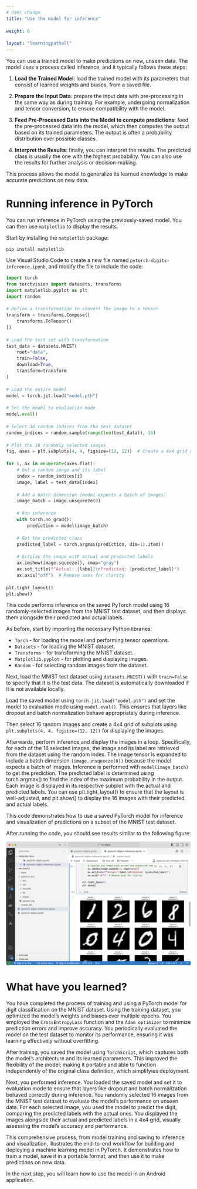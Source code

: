 ```yaml
---
# User change
title: "Use the model for inference"

weight: 6

layout: "learningpathall"
---
```


You can use a trained model to make predictions on new, unseen data. The model uses a process called inference, and it typically follows these steps:

1. **Load the Trained Model**: load the trained model with its parameters that consist of learned weights and biases, from a saved file. 

2. **Prepare the Input Data**: prepare the input data with pre-processing in the same way as during training. For example, undergoing normalization and tensor conversion, to ensure compatibility with the model.

3. **Feed Pre-Processed Data into the Model to compute predictions**: feed the pre-processed data into the model, which then computes the output based on its trained parameters. The output is often a probability distribution over possible classes.

4. **Interpret the Results**: finally, you can interpret the results. The predicted class is usually the one with the highest probability. You can also use the results for further analysis or decision-making.

This process allows the model to generalize its learned knowledge to make accurate predictions on new data.

# Running inference in PyTorch

You can run inference in PyTorch using the previously-saved model. You can then use `matplotlib` to display the results. 

Start by installing the `matplotlib` package:

```console
pip install matplotlib
```

Use Visual Studio Code to create a new file named `pytorch-digits-inference.ipynb`, and modify the file to include the code:

```python
import torch
from torchvision import datasets, transforms
import matplotlib.pyplot as plt
import random

# Define a transformation to convert the image to a tensor
transform = transforms.Compose([
    transforms.ToTensor()
])

# Load the test set with transformation
test_data = datasets.MNIST(
    root="data",
    train=False,
    download=True,
    transform=transform
)

# Load the entire model
model = torch.jit.load("model.pth")

# Set the model to evaluation mode
model.eval()

# Select 16 random indices from the test dataset
random_indices = random.sample(range(len(test_data)), 16)

# Plot the 16 randomly selected images
fig, axes = plt.subplots(4, 4, figsize=(12, 12))  # Create a 4x4 grid of subplots

for i, ax in enumerate(axes.flat):
    # Get a random image and its label
    index = random_indices[i]
    image, label = test_data[index]

    # Add a batch dimension (model expects a batch of images)
    image_batch = image.unsqueeze(0)

    # Run inference
    with torch.no_grad():
        prediction = model(image_batch)

    # Get the predicted class
    predicted_label = torch.argmax(prediction, dim=1).item()

    # Display the image with actual and predicted labels
    ax.imshow(image.squeeze(), cmap="gray")
    ax.set_title(f"Actual: {label}\nPredicted: {predicted_label}")
    ax.axis("off")  # Remove axes for clarity

plt.tight_layout()
plt.show()
```

This code performs inference on the saved PyTorch model using 16 randomly-selected images from the MNIST test dataset, and then displays them alongside their predicted and actual labels.

As before, start by importing the necessary Python libraries: 

* `Torch` - for loading the model and performing tensor operations.
* `Datasets` - for loading the MNIST dataset.
* `Transforms` - for transforming the MNIST dataset. 
* `Matplotlib.pyplot` - for plotting and displaying images. 
* `Random` - for selecting random images from the dataset.

Next, load the MNIST test dataset using `datasets.MNIST()` with `train=False` to specify that it is the test data. The dataset is automatically downloaded if it is not available locally.

Load the saved model using `torch.jit.load("model.pth")` and set the model to evaluation mode using `model.eval()`. This ensures that layers like dropout and batch normalization behave appropriately during inference.

Then select 16 random images and create a 4x4 grid of subplots using `plt.subplots(4, 4, figsize=(12, 12))` for displaying the images.

Afterwards, perform inference and display the images in a loop. Specifically, for each of the 16 selected images, the image and its label are retrieved from the dataset using the random index. The image tensor is expanded to include a batch dimension `(image.unsqueeze(0))` because the model expects a batch of images. Inference is performed with `model(image_batch)` to get the prediction. The predicted label is determined using torch.argmax() to find the index of the maximum probability in the output. Each image is displayed in its respective subplot with the actual and predicted labels. You can use plt.tight_layout() to ensure that the layout is well-adjusted, and plt.show() to display the 16 images with their predicted and actual labels.

This code demonstrates how to use a saved PyTorch model for inference and visualization of predictions on a subset of the MNIST test dataset.

After running the code, you should see results similar to the following figure:

![image](Figures/03.png)

# What have you learned?

You have completed the process of training and using a PyTorch model for digit classification on the MNIST dataset. Using the training dataset, you optimized the model’s weights and biases over multiple epochs. You employed the `CrossEntropyLoss` function and the `Adam optimizer` to minimize prediction errors and improve accuracy. You periodically evaluated the model on the test dataset to monitor its performance, ensuring it was learning effectively without overfitting.

After training, you saved the model using `TorchScript`, which captures both the model’s architecture and its learned parameters. This improved the flexibility of the model; making it portable and able to function independently of the original class definition, which simplifyies deployment.

Next, you performed inference. You loaded the saved model and set it to evaluation mode to ensure that layers like dropout and batch normalization behaved correctly during inference. You randomly selected 16 images from the MNIST test dataset to evaluate the model’s performance on unseen data. For each selected image, you used the model to predict the digit, comparing the predicted labels with the actual ones. You displayed the images alongside their actual and predicted labels in a 4x4 grid, visually assessing the model’s accuracy and performance.

This comprehensive process, from model training and saving to inference and visualization, illustrates the end-to-end workflow for building and deploying a machine learning model in PyTorch. It demonstrates how to train a model, save it in a portable format, and then use it to make predictions on new data.

In the next step, you will learn how to use the model in an Android application.
